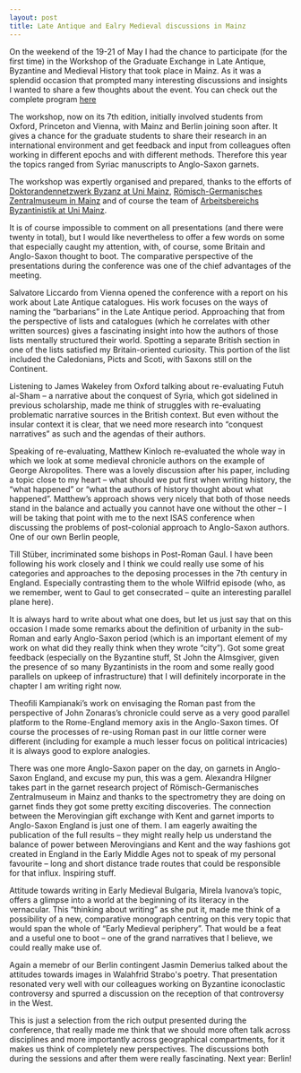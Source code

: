 ```yaml
---
layout: post
title: Late Antique and Ealry Medieval discussions in Mainz 
---
```


On the weekend of the 19-21 of May I had the chance to participate (for the first time) in the Workshop of the Graduate Exchange in Late Antique, Byzantine and Medieval History that took place in Mainz. As it was a splendid occasion that prompted many interesting discussions and insights I wanted to share a few thoughts about the event. You can check out the complete program [here](http://www.geschichte.uni-mainz.de/Byzantinistik/Dateien/Workshop_Program_1__1_.pdf)

The workshop, now on its 7th edition, initially involved students from Oxford, Princeton and Vienna, with Mainz and Berlin joining soon after. It gives a chance for the graduate students to share their research in an international environment and get feedback and input from colleagues often working in different epochs and with different methods. Therefore this year the topics ranged from Syriac manuscripts to Anglo-Saxon garnets.

The workshop was expertly organised and prepared, thanks to the efforts of [Doktorandennetzwerk Byzanz at Uni Mainz](https://www.facebook.com/DoktorandennetzwerkByzanz/), [Römisch-Germanisches Zentralmuseum in Mainz](http://web.rgzm.de/) and of course the team of [Arbeitsbereichs Byzantinistik at Uni Mainz](http://www.geschichte.uni-mainz.de/Byzantinistik/index.php).

It is of course impossible to comment on all presentations (and there were twenty in total), but I would like nevertheless to offer a few words on some that especially caught my attention, with, of course, some Britain and Anglo-Saxon thought to boot. The comparative perspective of the presentations during the conference was one of the chief advantages of the meeting. 

Salvatore Liccardo from Vienna opened the conference with a report on his work about Late Antique catalogues. His work focuses on the ways of naming the “barbarians” in the Late Antique period. Approaching that from the perspective of lists and catalogues (which he correlates with other written sources) gives a fascinating insight into how the authors of those lists mentally structured their world. Spotting a separate British section in one of the lists satisfied my Britain-oriented curiosity. This portion of the list included the Caledonians, Picts and Scoti, with Saxons still on the Continent. 

Listening to James Wakeley from Oxford talking about re-evaluating Futuh al-Sham – a narrative about the conquest of Syria, which got sidelined in previous scholarship, made me think of struggles with re-evaluating problematic narrative sources in the British context. But even without the insular context it is clear, that we need more research into “conquest narratives” as such and the agendas of their authors. 

Speaking of re-evaluating, Matthew Kinloch re-evaluated the whole way in which we look at some medieval chronicle authors on the example of George Akropolites. There was a lovely discussion after his paper, including a topic close to my heart – what should we put first when writing history, the “what happened” or “what the authors of history thought about what happened”. Matthew’s approach shows very nicely that both of those needs stand in the balance and actually you cannot have one without the other – I will be taking that point with me to the next ISAS conference when discussing the problems of post-colonial approach to Anglo-Saxon authors. One of our own Berlin people, 

Till Stüber, incriminated some bishops in Post-Roman Gaul. I have been following his work closely and I think we could really use some of his categories and approaches to the deposing processes in the 7th century in England. Especially contrasting them to the whole Wilfrid episode (who, as we remember, went to Gaul to get consecrated – quite an interesting parallel plane here). 

It is always hard to write about what one does, but let us just say that on this occasion I made some remarks about the definition of urbanity in the sub-Roman and early Anglo-Saxon period (which is an important element of my work on what did they really think when they wrote “city”). Got some great feedback (especially on the Byzantine stuff, St John the Almsgiver, given the presence of so many Byzantinists in the room and some really good parallels on upkeep of infrastructure) that I will definitely incorporate in the chapter I am writing right now. 

Theofili Kampianaki’s work on envisaging the Roman past from the perspective of John Zonaras’s chronicle could serve as a very good parallel platform to the Rome-England memory axis in the Anglo-Saxon times. Of course the processes of re-using Roman past in our little corner were different (including for example a much lesser focus on political intricacies) it is always good to explore analogies. 

There was one more Anglo-Saxon paper on the day, on garnets in Anglo-Saxon England, and excuse my pun, this was a gem. Alexandra Hilgner takes part in the garnet research project of Römisch-Germanisches Zentralmuseum in Mainz and thanks to the spectrometry they are doing on garnet finds they got some pretty exciting discoveries. The connection between the Merovingian gift exchange with Kent and garnet imports to Anglo-Saxon England is just one of them. I am eagerly awaiting the publication of the full results – they might really help us understand the balance of power between Merovingians and Kent and the way fashions got created in England in the Early Middle Ages not to speak of my personal favourite – long and short distance trade routes that could be responsible for that influx. Inspiring stuff. 

Attitude towards writing in Early Medieval Bulgaria, Mirela Ivanova’s topic, offers a glimpse into a world at the beginning of its literacy in the vernacular. This “thinking about writing” as she put it, made me think of a possibility of a new, comparative monograph centring on this very topic that would span the whole of “Early Medieval periphery”. That would be a feat and a useful one to boot – one of the grand narratives that I believe, we could really make use of. 

Again a memebr of our Berlin contingent Jasmin Demerius talked about the attitudes towards images in Walahfrid Strabo's poetry. That presentation resonated very well with our colleagues working on Byzantine iconoclastic controversy and spurred a discussion on the reception of that controversy in the West.

This is just a selection from the rich output presented during the conference, that really made me think that we should more often talk across disciplines and more importantly across geographical compartments, for it makes us think of completely new perspectives. The discussions both during the sessions and after them were really fascinating. Next year: Berlin!
